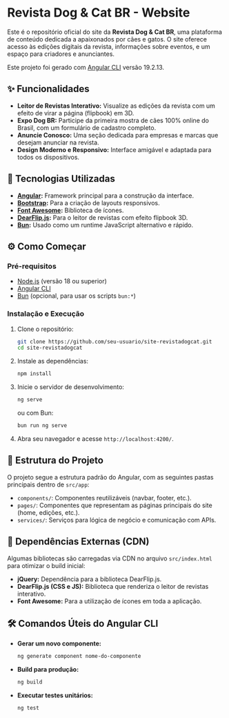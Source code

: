 # Revista Dog & Cat BR - Website

Este é o repositório oficial do site da **Revista Dog & Cat BR**, uma plataforma de conteúdo dedicada a apaixonados por cães e gatos. O site oferece acesso às edições digitais da revista, informações sobre eventos, e um espaço para criadores e anunciantes.

Este projeto foi gerado com [Angular CLI](https://github.com/angular/angular-cli) versão 19.2.13.

## ✨ Funcionalidades

- **Leitor de Revistas Interativo:** Visualize as edições da revista com um efeito de virar a página (flipbook) em 3D.
- **Expo Dog BR:** Participe da primeira mostra de cães 100% online do Brasil, com um formulário de cadastro completo.
- **Anuncie Conosco:** Uma seção dedicada para empresas e marcas que desejam anunciar na revista.
- **Design Moderno e Responsivo:** Interface amigável e adaptada para todos os dispositivos.

## 🚀 Tecnologias Utilizadas

- **[Angular](https://angular.io/):** Framework principal para a construção da interface.
- **[Bootstrap](https://getbootstrap.com/):** Para a criação de layouts responsivos.
- **[Font Awesome](https://fontawesome.com/):** Biblioteca de ícones.
- **[DearFlip.js](https://dearflip.com/):** Para o leitor de revistas com efeito flipbook 3D.
- **[Bun](https://bun.sh/):** Usado como um runtime JavaScript alternativo e rápido.

## ⚙️ Como Começar

### Pré-requisitos

- [Node.js](https://nodejs.org/) (versão 18 ou superior)
- [Angular CLI](https://angular.io/cli)
- [Bun](https://bun.sh/) (opcional, para usar os scripts `bun:*`)

### Instalação e Execução

1.  Clone o repositório:
    ```bash
    git clone https://github.com/seu-usuario/site-revistadogcat.git
    cd site-revistadogcat
    ```

2.  Instale as dependências:
    ```bash
    npm install
    ```

3.  Inicie o servidor de desenvolvimento:
    ```bash
    ng serve
    ```
    ou com Bun:
    ```bash
    bun run ng serve
    ```

4.  Abra seu navegador e acesse `http://localhost:4200/`.

## 📂 Estrutura do Projeto

O projeto segue a estrutura padrão do Angular, com as seguintes pastas principais dentro de `src/app`:

-   `components/`: Componentes reutilizáveis (navbar, footer, etc.).
-   `pages/`: Componentes que representam as páginas principais do site (home, edições, etc.).
-   `services/`: Serviços para lógica de negócio e comunicação com APIs.

## 🔗 Dependências Externas (CDN)

Algumas bibliotecas são carregadas via CDN no arquivo `src/index.html` para otimizar o build inicial:

-   **jQuery:** Dependência para a biblioteca DearFlip.js.
-   **DearFlip.js (CSS e JS):** Biblioteca que renderiza o leitor de revistas interativo.
-   **Font Awesome:** Para a utilização de ícones em toda a aplicação.

## 🛠️ Comandos Úteis do Angular CLI

-   **Gerar um novo componente:**
    ```bash
    ng generate component nome-do-componente
    ```
-   **Build para produção:**
    ```bash
    ng build
    ```
-   **Executar testes unitários:**
    ```bash
    ng test
    ```
